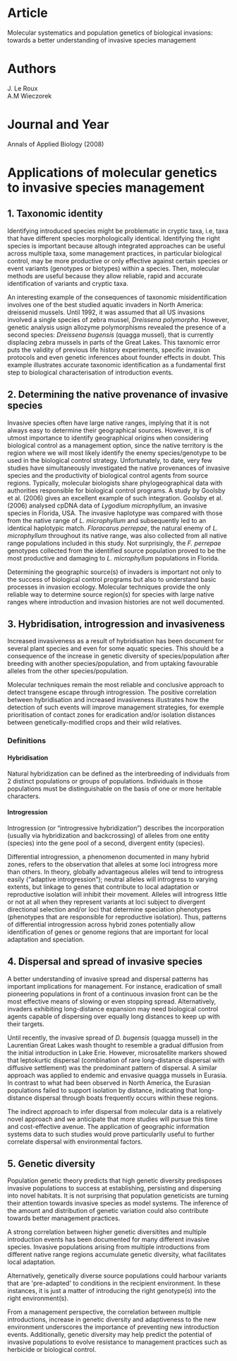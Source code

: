 # Article  
Molecular systematics and population genetics of biological invasions: towards a better understanding of invasive species management

# Authors  
J. Le Roux  
A.M Wieczorek  

# Journal and Year  
Annals of Applied Biology (2008)

# Applications of molecular genetics to invasive species management  

## 1. Taxonomic identity  
Identifying introduced species might be problematic in cryptic taxa, i.e, taxa that have different species morphologically identical. Identifying the right species is important because altough integrated approaches can be useful across multiple taxa, some management practices, in particular biological control, may be more productive or only effective against certain species or event variants (genotypes or biotypes) within a species. Then, molecular methods are useful because they allow reliable, rapid and accurate identification of variants and cryptic taxa.  

An interesting example of the consequences of taxonomic misidentification involves one of the best studied aquatic invaders in North America: dreissenid mussels. Until 1992, it was assumed that all US invasions involved a single species of zebra mussel, *Dreissena polymorpha*. However, genetic analysis usign allozyme polymorphisms revealed the presence of a second species: *Dreissena bugensis* (quagga mussel), that is currently displacing zebra mussels in parts of the Great Lakes. This taxnomic error puts the validity of previous life history experiments, specific invasion protocols and even genetic inferences about founder effects in doubt. This example illustrates accurate taxonomic identification as a fundamental first step to biological characterisation of introduction events.   

## 2. Determining the native provenance of invasive species  
Invasive species often have large native ranges, implying that it is not always easy to determine their geographical sources. However, it is of utmost importance to identify geographical origins when considering biological control as a management option, since the native territory is the region where we will most likely identify the enemy species/genotype to be used in the biological control strategy. Unfortunately, to date, very few studies have simultaneously investigated the native provenances of invasive species and the productivity of biological control agents from source regions. Typically, molecular biologists share phylogeographical data with authorities responsible for biological control programs. A study by Goolsby et al. (2006) gives an excellent example of such integration. Goolsby et al. (2006) analysed cpDNA data of *Lygodium microphyllum*, an invasive species in Florida, USA. The invasive haplotype was compared with those from the native range of *L. microphyllum* and subsequently led to an identical haplotypic match. *Floracarus perrepae*, the natural enemy of *L. microphyllum* throughout its native range, was also collected from all native range populations included in this study. Not surprisingly, the *F. perrepae* genotypes collected from the identified source population proved to be the most productive and damaging to *L. microphyllum* populations in Florida.

Determining the geographic source(s) of invaders is important not only to the success of biological control programs but also to understand basic processes in invasion ecology. Molecular techniques provide the only reliable way to determine source region(s) for species with large native ranges where introduction and invasion histories are not well documented. 

## 3. Hybridisation, introgression and invasiveness  
Increased invasiveness as a result of hybridisation has been document for several plant species and even for some aquatic species. This should be a consequence of the increase in genetic diversity of species/population after breeding with another species/population, and from uptaking favourable alleles from the other species/population.  

Molecular techniques remain the most reliable and conclusive approach to detect transgene escape through introgression. The positive correlation between hybridisation and increased invasiveness illustrates how the detection of such events will improve management strategies, for exemple prioritisation of contact zones for eradication and/or isolation distances between genetically-modified crops and their wild relatives. 

### Definitions  
#### Hybridisation  
Natural hybridization can be defined as the interbreeding of individuals from 2 distinct populations or groups of populations. Individuals in those populations must be distinguishable on the basis of one or more heritable characters.  
#### Introgression  
Introgression (or “introgressive hybridization”) describes the incorporation (usually via hybridization and backcrossing) of alleles from one entity (species) into the gene pool of a second, divergent entity (species).

Differential introgression, a phenomenon documented in many hybrid zones, refers to the observation that alleles at some loci introgress more than others. In theory, globally advantageous alleles will tend to introgress easily (“adaptive introgression”); neutral alleles will introgress to varying extents, but linkage to genes that contribute to local adaptation or reproductive isolation will inhibit their movement. Alleles will introgress little or not at all when they represent variants at loci subject to divergent directional selection and/or loci that determine speciation phenotypes (phenotypes that are responsible for reproductive isolation). Thus, patterns of differential introgression across hybrid zones potentially allow identification of genes or genome regions that are important for local adaptation and speciation.

## 4. Dispersal and spread of invasive species  
A better understanding of invasive spread and dispersal patterns has important implications for management. For instance, eradication of small pioneering populations in front of a continuous invasion front can be the most effective means of slowing or even stopping spread. Alternatively, invaders exhibiting long-distance expansion may need biological control agents capable of dispersing over equally long distances to keep up with their targets.  

Until recently, the invasive spread of *D. bugensis* (quagga mussel) in the Laurentian Great Lakes wash thought to resemble a gradual diffusion from the initial introduction in Lake Erie. However, microsatellite markers showed that leptokurtic dispersal (combination of rare long-distance dispersal with diffusive settlement) was the predominant pattern of dispersal. A similar approach was applied to endemic and envasive quagga mussels in Eurasia. In contrast to what had been observed in North America, the Eurasian populations failed to support isolation by distance, indicating that long-distance dispersal through boats frequently occurs within these regions. 

The indirect approach to infer dispersal from molecular data is a relatively novel approach and we anticipate that more studies will pursue this time and cost-effective avenue. The application of geographic information systems data to such studies would prove particularlly useful to further correlate dispersal with environmental factors.  

## 5. Genetic diversity  
Population genetic theory predicts that high genetic diversity predisposes invasive populations to success at establishing, persisting and dispersing into novel habitats. It is not surprising that population geneticists are turning their attention towards invasive species as model systems. The inference of the amount and distribution of genetic variation could also contribute towards better management practices. 

A strong correlation between higher genetic diversitites and multiple introduction events has been documented for many different invasive species. Invasive populations arising from multiple introductions from different native range regions accumulate genetic diversity, what facilitates local adaptation.  

Alternatively, genetically diverse source populations could harbour variants that are 'pre-adapted' to conditions in the recipient environment. In these instances, it is just a matter of introducing the right genotype(s) into the right environment(s).  

From a management perspective, the correlation between multiple introductions, increase in genetic diversity and adaptiveness to the new environment underscores the importance of preventing new introduction events. Additionally, genetic diversity may help predict the potential of invasive populations to evolve resistance to management practices such as herbicide or biological control.    